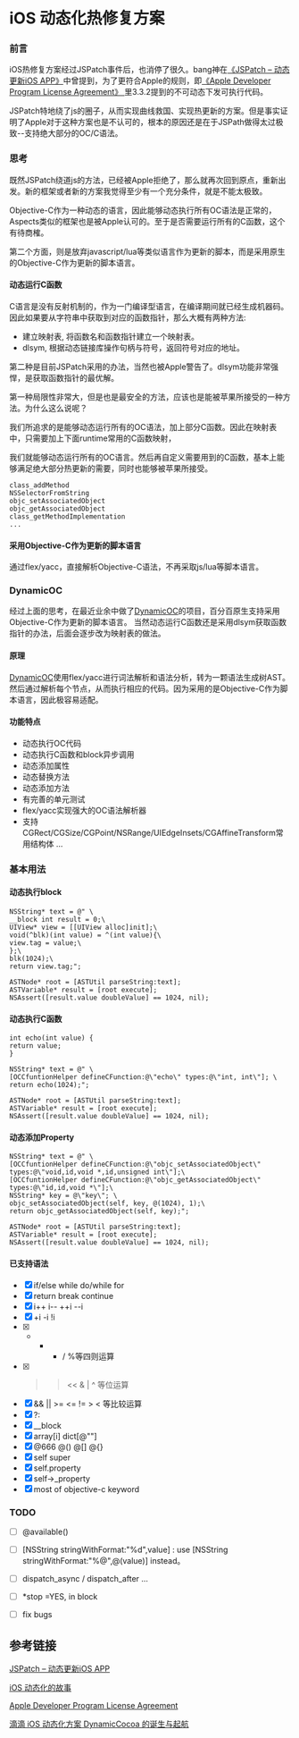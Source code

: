 # iOS 动态化热修复方案

### 前言

iOS热修复方案经过JSPatch事件后，也消停了很久。bang神在[《JSPatch – 动态更新iOS APP》](http://blog.cnbang.net/works/2767/)中曾提到，为了更符合Apple的规则，即[《Apple Developer Program License Agreement》 ](http://dev.hel.fi/paatokset/media/att/9a/9aa5692b91f2b538eeb352c425b3e66c09e6b1a5.pdf)里3.3.2提到的不可动态下发可执行代码。

JSPatch特地绕了js的圈子，从而实现曲线救国、实现热更新的方案。但是事实证明了Apple对于这种方案也是不认可的，根本的原因还是在于JSPath做得太过极致--支持绝大部分的OC/C语法。

### 思考

既然JSPatch绕道js的方法，已经被Apple拒绝了，那么就再次回到原点，重新出发。新的框架或者新的方案我觉得至少有一个充分条件，就是不能太极致。

Objective-C作为一种动态的语言，因此能够动态执行所有OC语法是正常的，Aspects类似的框架也是被Apple认可的。至于是否需要运行所有的C函数，这个有待商榷。

第二个方面，则是放弃javascript/lua等类似语言作为更新的脚本，而是采用原生的Objective-C作为更新的脚本语言。

#### 动态运行C函数

C语言是没有反射机制的，作为一门编译型语言，在编译期间就已经生成机器码。因此如果要从字符串中获取到对应的函数指针，那么大概有两种方法:

- 建立映射表, 将函数名和函数指针建立一个映射表。
- dlsym, 根据动态链接库操作句柄与符号，返回符号对应的地址。

第二种是目前JSPatch采用的办法，当然也被Apple警告了。dlsym功能非常强悍，是获取函数指针的最优解。

第一种局限性非常大，但是也是最安全的方法，应该也是能被苹果所接受的一种方法。为什么这么说呢？

我们所追求的是能够动态运行所有的OC语法，加上部分C函数。因此在映射表中，只需要加上下面runtime常用的C函数映射，

我们就能够动态运行所有的OC语言。然后再自定义需要用到的C函数，基本上能够满足绝大部分热更新的需要，同时也能够被苹果所接受。

```
class_addMethod
NSSelectorFromString
objc_setAssociatedObject
objc_getAssociatedObject
class_getMethodImplementation
...
```

#### 采用Objective-C作为更新的脚本语言
通过flex/yacc，直接解析Objective-C语法，不再采取js/lua等脚本语言。

### DynamicOC
经过上面的思考，在最近业余中做了[DynamicOC](https://github.com/dKingbin/DynamicOC)的项目，百分百原生支持采用Objective-C作为更新的脚本语言。
当然动态运行C函数还是采用dlsym获取函数指针的办法，后面会逐步改为映射表的做法。

#### 原理

[DynamicOC](https://github.com/dKingbin/DynamicOC)使用flex/yacc进行词法解析和语法分析，转为一颗语法生成树AST。
然后通过解析每个节点，从而执行相应的代码。因为采用的是Objective-C作为脚本语言，因此极容易适配。

#### 功能特点

- 动态执行OC代码
- 动态执行C函数和block异步调用
- 动态添加属性
- 动态替换方法
- 动态添加方法
- 有完善的单元测试
-  flex/yacc实现强大的OC语法解析器
- 支持CGRect/CGSize/CGPoint/NSRange/UIEdgeInsets/CGAffineTransform常用结构体
...

### 基本用法

#### 动态执行block

```
NSString* text = @" \
__block int result = 0;\
UIView* view = [[UIView alloc]init];\
void(^blk)(int value) = ^(int value){\
view.tag = value;\
};\
blk(1024);\
return view.tag;";

ASTNode* root = [ASTUtil parseString:text];
ASTVariable* result = [root execute];
NSAssert([result.value doubleValue] == 1024, nil);
```

#### 动态执行C函数

```
int echo(int value) {
return value;
}

NSString* text = @" \
[OCCfuntionHelper defineCFunction:@\"echo\" types:@\"int, int\"]; \
return echo(1024);";

ASTNode* root = [ASTUtil parseString:text];
ASTVariable* result = [root execute];
NSAssert([result.value doubleValue] == 1024, nil);
```

#### 动态添加Property

```
NSString* text = @" \
[OCCfuntionHelper defineCFunction:@\"objc_setAssociatedObject\" types:@\"void,id,void *,id,unsigned int\"];\
[OCCfuntionHelper defineCFunction:@\"objc_getAssociatedObject\" types:@\"id,id,void *\"];\
NSString* key = @\"key\"; \
objc_setAssociatedObject(self, key, @(1024), 1);\
return objc_getAssociatedObject(self, key);";

ASTNode* root = [ASTUtil parseString:text];
ASTVariable* result = [root execute];
NSAssert([result.value doubleValue] == 1024, nil);
```

#### 已支持语法

* [x]  if/else  while do/while for
* [x]  return break continue 
* [x]  i++ i-- ++i --i
* [x]  +i  -i  !i
* [x]  + - * / %等四则运算
* [x]  >> << & | ^ 等位运算
* [x]  && || >= <= != > < 等比较运算
* [x]  ?:
* [x]  __block
* [x] array[i] dict[@""]
* [x] @666  @()  @[]  @{}
* [x] self super
* [x] self.property 
* [x] self->_property
* [x] most of objective-c keyword

### TODO
* [ ] @available()
* [ ] [NSString stringWithFormat:"%d",value] : use [NSString stringWithFormat:"%@",@(value)] instead。
* [ ] dispatch_async / dispatch_after ...
* [ ] *stop =YES, in block
* [ ] fix bugs


## 参考链接
[JSPatch – 动态更新iOS APP](http://blog.cnbang.net/works/2767/)

[iOS 动态化的故事](http://blog.cnbang.net/tech/3286/)

[Apple Developer Program License Agreement ](http://dev.hel.fi/paatokset/media/att/9a/9aa5692b91f2b538eeb352c425b3e66c09e6b1a5.pdf)

[滴滴 iOS 动态化方案 DynamicCocoa 的诞生与起航](http://www.cocoachina.com/articles/18400)













